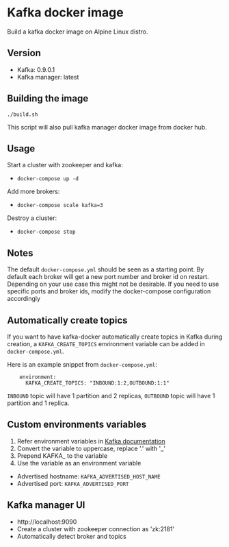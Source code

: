 Kafka docker image
=======
Build a kafka docker image on Alpine Linux distro.

Version
----
- Kafka: 0.9.0.1
- Kafka manager: latest

Building the image
-----
```./build.sh```

This script will also pull kafka manager docker image from docker hub.

Usage
----
Start a cluster with zookeeper and kafka:

- ```docker-compose up -d ```

Add more brokers:

- ```docker-compose scale kafka=3```

Destroy a cluster:

- ```docker-compose stop```


Notes
-----
The default ```docker-compose.yml``` should be seen as a starting point. By default each broker will get a new port number and broker id on restart. Depending on your use case this might not be desirable. If you need to use specific ports and broker ids, modify the docker-compose configuration accordingly


Automatically create topics
---------
If you want to have kafka-docker automatically create topics in Kafka during creation, a ```KAFKA_CREATE_TOPICS``` environment variable can be
added in ```docker-compose.yml```.

Here is an example snippet from ```docker-compose.yml```:

        environment:
          KAFKA_CREATE_TOPICS: "INBOUND:1:2,OUTBOUND:1:1"

```INBOUND``` topic will have 1 partition and 2 replicas, ```OUTBOUND``` topic will have 1 partition and 1 replica.

Custom environments variables
------
1. Refer environment variables in [Kafka documentation](http://kafka.apache.org/documentation.html#configuration)
2. Convert the variable to uppercase, replace '.' with '_'
3. Prepend KAFKA_ to the variable
4. Use the variable as an environment variable

- Advertised hostname: ```KAFKA_ADVERTISED_HOST_NAME``` 
- Advertised port: ```KAFKA_ADVERTISED_PORT``` 


Kafka manager UI
------
- http://localhost:9090
- Create a cluster with zookeeper connection as 'zk:2181'
- Automatically detect broker and topics
